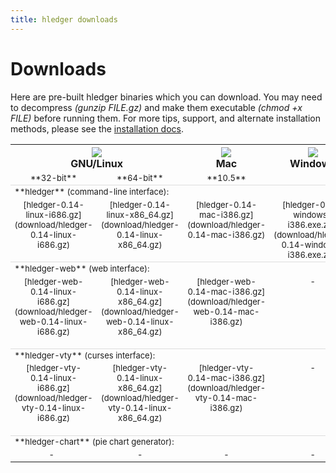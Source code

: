 ```yaml
---
title: hledger downloads
---
```


# Downloads

<style>
tr.heading td {
    border-top:thin solid #ddd;
}
td {
    vertical-align:top;
    font-size:small;
}
code {
    white-space:nowrap; 
}
</style>

Here are pre-built hledger binaries which you can download. You may need
to decompress *(gunzip FILE.gz)* and make them executable *(chmod +x
FILE)* before running them.  For more tips, support, and alternate
installation methods, please see the <a
href="../MANUAL.html#installing">installation docs</a>.
    
<table>
  <tr>
    <th width="34%" colspan=2><img src="../linux.png" /><br />GNU/Linux</th>
    <th width="33%"><img src="../mac.png" border=0 /><br />Mac</th>
    <th width="33%"><img src="../windows.png" border=0 /><br />Windows</th>
  </tr>
  <tr style="text-align:center; white-space:nowrap;">
    <td width="25%">**32-bit**</td>
    <td width="25%">**64-bit**</td>
    <td width="25%">**10.5**</td>
    <td width="25%"></td>
  </tr>

  <tr class="heading"><td colspan=4>**hledger** (command-line interface):</td></tr>
  <tr align="center">
    <td>
      [hledger-0.14-linux-i686.gz](download/hledger-0.14-linux-i686.gz)<br><br>
    </td>
    <td>
      [hledger-0.14-linux-x86_64.gz](download/hledger-0.14-linux-x86_64.gz)<br><br>
    </td>
    <td>
      [hledger-0.14-mac-i386.gz](download/hledger-0.14-mac-i386.gz)<br><br>
    </td>
    <td>
      [hledger-0.14-windows-i386.exe.zip](download/hledger-0.14-windows-i386.exe.zip)
    </td>
  </tr>

  <!-- <tr><td colspan=4>optional add-ons:</td></tr> -->
  <tr class="heading"><td colspan=4>**hledger-web** (web interface):</td></tr>
  <tr align="center">
    <td>
      [hledger-web-0.14-linux-i686.gz](download/hledger-web-0.14-linux-i686.gz)<br><br>
    </td>
    <td>
      [hledger-web-0.14-linux-x86_64.gz](download/hledger-web-0.14-linux-x86_64.gz)<br><br>
    </td>
    <td>
      [hledger-web-0.14-mac-i386.gz](download/hledger-web-0.14-mac-i386.gz)<br><br>
    </td>
    <td>
      -
    </td>
  </tr>

  <tr class="heading"><td colspan=4>**hledger-vty** (curses interface):</td></tr>
  <tr align="center">
    <td>
      [hledger-vty-0.14-linux-i686.gz](download/hledger-vty-0.14-linux-i686.gz)<br><br>
    </td>
    <td>
      [hledger-vty-0.14-linux-x86_64.gz](download/hledger-vty-0.14-linux-x86_64.gz)<br><br>
    </td>
    <td>
      [hledger-vty-0.14-mac-i386.gz](download/hledger-vty-0.14-mac-i386.gz)<br><br>
    </td>
    <td>
      -
    </td>
  </tr>
  <tr class="heading"><td colspan=4>**hledger-chart** (pie chart generator):</td></tr>
  <tr align="center">
    <td>
      -
      <!-- [hledger-chart-0.14-linux-i686.gz](download/hledger-chart-0.14-linux-i686.gz)<br><br> -->
      &nbsp;
    </td>
    <td>
      -
      <!-- [hledger-chart-0.14-linux-x86_64.gz](download/hledger-chart-0.14-linux-x86_64.gz)<br><br> -->
    </td>
    <td>
      -
      <!-- [hledger-chart-0.14-mac-i386.gz](download/hledger-chart-0.14-mac-i386.gz)<br><br> -->
    </td>
    <td>
      -
    </td>
  </tr>

  <!-- <tr> -->
  <!--   <td colspan=2> -->
  <!--     Open a terminal window and go to your browser's download directory, then:   -->
  <!--     `$ gunzip hledger-*86*`   -->
  <!--     `$ mv hledger-*86* hledger`   -->
  <!--     `$ chmod +x hledger`   -->
  <!--     `$ ./hledger`   -->
  <!--   </td> -->
  <!--   <td> -->
  <!--     Double-click the downloaded file to decompress it.   -->
  <!--     Rename the decompressed file to "hledger".   -->
  <!--     Open a terminal window and go to your browser's download directory, then:   -->
  <!--     `$ chmod +x hledger`   -->
  <!--     Run it:   -->
  <!--     `$ ./hledger` -->
  <!--   </td> -->
  <!--   <td> -->
  <!--     Unzip it to (eg) your desktop.   -->
  <!--     Double-click on the unzipped file to run the web interface (the default behaviour on windows).   -->
  <!--     A security dialog may pop up, where you can choose whether other machines -->
  <!--     may access your hledger web interface. -->
  <!--   </td> -->
  <!-- </tr> -->

</table>

